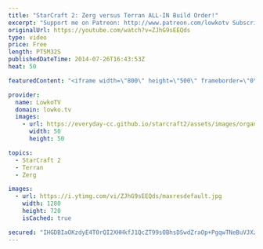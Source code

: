 ```yaml
---
title: "StarCraft 2: Zerg versus Terran ALL-IN Build Order!"
excerpt: "Support me on Patreon: http://www.patreon.com/lowkotv Subscribe for more videos: http://lowko.tv/youtube  StarCraft 2: Heart of the Swarm Zerg versus Terran Build Order.  This is an extremely effective build order in StarCraft 2 for the Zerg versus Terran match-up. Keep in mind that this is an all in,"
originalUrl: https://youtube.com/watch?v=ZJhG9sEEQds
type: video
price: Free
length: PT5M32S
publishedDateTime: 2014-07-26T16:43:53Z
heat: 50

featuredContent: "<iframe width=\"800\" height=\"500\" frameborder=\"0\" src=\"https://www.youtube.com/embed/ZJhG9sEEQds\" allow=\"accelerometer; autoplay; encrypted-media; gyroscope; picture-in-picture\" allowfullscreen></iframe>"

provider:
  name: LowkoTV
  domain: lowko.tv
  images:
    - url: https://everyday-cc.github.io/starcraft2/assets/images/organizations/lowko.tv-50x50.jpg
      width: 50
      height: 50

topics:
  - StarCraft 2
  - Terran
  - Zerg

images:
  - url: https://i.ytimg.com/vi/ZJhG9sEEQds/maxresdefault.jpg
    width: 1280
    height: 720
    isCached: true

secured: "IHGDBIaOKzdyE4T0rQI2XHHkfJ1QcZT99sOBhsDSwdZraOp+PgqwTNeBuVJXzn/6qkHiYFUS/EO0TwmftZY+DFecwW+JwDutLVyIjH0Tn/Lc6i6USozoXh+vch/9SSlWpFmMyn5Y8Ur+7D9ocgjbJ0MEN569lL9gOGHlPrvF78Tpr3REO/EMXUBnfkS2zhE0G3xZZ8CnSjNYkk1uZrzDrpj5OfWBaKZmGT8/0gRa0gifjmGAQHELJXcXSIfy6rk8gY4wjX+NgMdw7zvxF90lTKP/6PL9ve1OQBJtxEzKQMHsnP4h2nooa0pmui48q6DXN6YfmHobVPbI8+Oh2b4p1xxUqTpU/sMjfjeQXL2HBVvtt+/tQQhXKIVKYEIP3f/tnTQrIEjAzBJBRK49fMFKvg+fKF8/4NfPZa3Ptz+k+GE=;/1MSA1FrRBY6MyVC9zX/eQ=="
---
```


